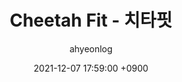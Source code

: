 ---
title: Cheetah Fit - 치타핏
author: ahyeonlog
date: 2021-12-07 17:59:00 +0900
categories: [프로젝트]
tags: [프로젝트]
---